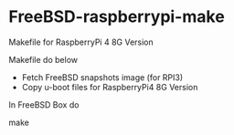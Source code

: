 # FreeBSD-raspberrypi-make
Makefile for RaspberryPi 4 8G Version

Makefile do below
* Fetch FreeBSD snapshots image (for RPI3)
* Copy u-boot files for RaspberryPi4 8G Version


In FreeBSD Box do

make 
